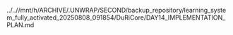 ../..//mnt/h/ARCHIVE/.UNWRAP/SECOND/backup_repository/learning_system_fully_activated_20250808_091854/DuRiCore/DAY14_IMPLEMENTATION_PLAN.md